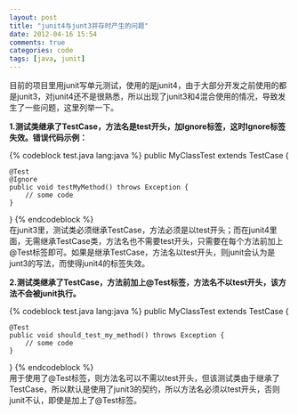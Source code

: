 ```yaml
---
layout: post
title: "junit4与junt3并存时产生的问题"
date: 2012-04-16 15:54
comments: true
categories: code
tags: [java, junit]
---
```

目前的项目里用junit写单元测试，使用的是junit4，由于大部分开发之前使用的都是junit3，对junit4还不是很熟悉，所以出现了junit3和4混合使用的情况，导致发生了一些问题，这里列举一下。  
  
**1.测试类继承了TestCase，方法名是test开头，加Ignore标签，这时Ignore标签失效。错误代码示例：**  
  
{% codeblock test.java lang:java %}
public MyClassTest extends TestCase {
    
    @Test
    @Ignore
    public void testMyMethod() throws Exception {
        // some code
    }
}
{% endcodeblock %}  
在junit3里，测试类必须继承TestCase，方法必须是以test开头；而在junit4里面，无需继承TestCase类，方法名也不需要test开头，只需要在每个方法前加上@Test标签即可。如果是继承TestCase，方法名以test开头，则junit会认为是junt3的写法，而使得junit4的标签失效。  
  

**2.测试类继承了TestCase，方法前加上@Test标签，方法名不以test开头，该方法不会被junit执行。**  
  
{% codeblock test.java lang:java %}
public MyClassTest extends TestCase {
    
    @Test
    public void should_test_my_method() throws Exception {
        // some code
    }
}
{% endcodeblock %}    
用于使用了@Test标签，则方法名可以不需以test开头，但该测试类由于继承了TestCase，所以默认是使用了junit3的契约，所以方法名必须以test开头，否则junit不认，即使是加上了@Test标签。  
